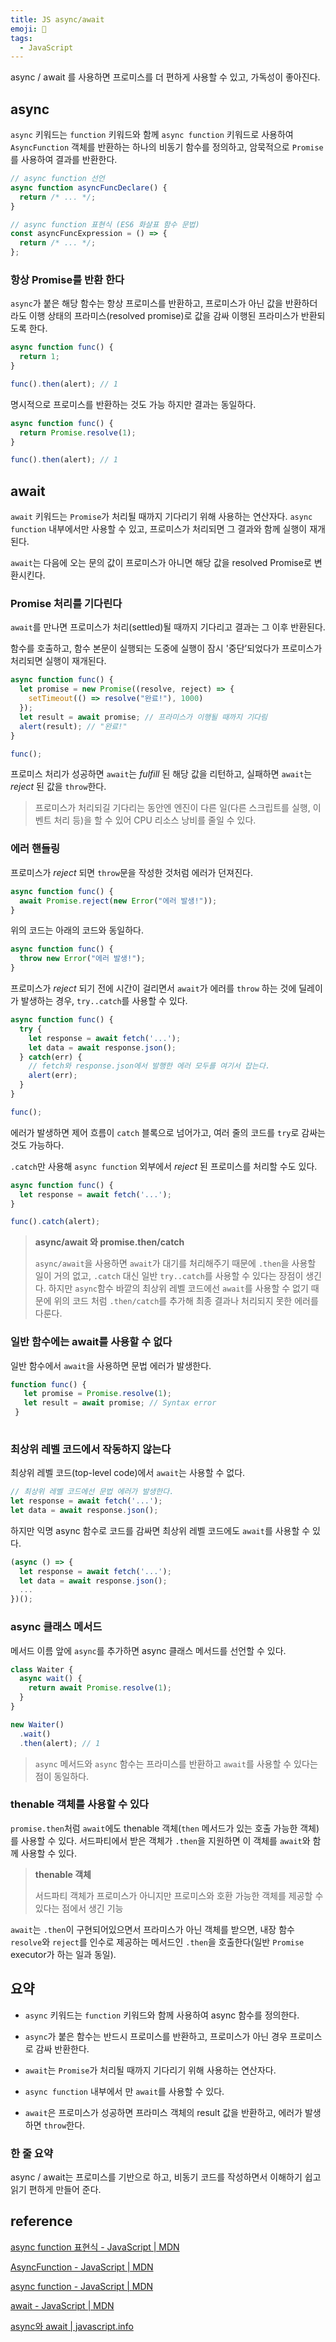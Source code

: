 ```yaml
---
title: JS async/await
emoji: 📙
tags:
  - JavaScript
---
```



async / await 를 사용하면 프로미스를 더 편하게 사용할 수 있고, 가독성이 좋아진다.



## async

`async` 키워드는 `function` 키워드와 함께  `async function` 키워드로 사용하여 `AsyncFunction` 객체를 반환하는 하나의 비동기 함수를 정의하고, 암묵적으로 `Promise`를 사용하여 결과를 반환한다.

```javascript
// async function 선언
async function asyncFuncDeclare() {
  return /* ... */;
}

// async function 표현식 (ES6 화살표 함수 문법)
const asyncFuncExpression = () => {
  return /* ... */;
};

```

### 항상 Promise를 반환 한다

`async`가 붙은 해당 함수는 항상 프로미스를 반환하고, 프로미스가 아닌 값을 반환하더라도 이행 상태의 프라미스(resolved promise)로 값을 감싸 이행된 프라미스가 반환되도록 한다.

```javascript
async function func() {
  return 1;
}

func().then(alert); // 1

```

명시적으로 프로미스를 반환하는 것도 가능 하지만 결과는 동일하다.

```javascript
async function func() {
  return Promise.resolve(1);
}

func().then(alert); // 1

```





## await

`await` 키워드는 `Promise`가 처리될 때까지 기다리기 위해 사용하는 연산자다. `async function` 내부에서만 사용할 수 있고, 프로미스가 처리되면 그 결과와 함께 실행이 재개된다.

`await`는 다음에 오는 문의 값이 프로미스가 아니면 해당 값을 resolved Promise로 변환시킨다.

### Promise 처리를 기다린다

`await`를 만나면 프로미스가 처리(settled)될 때까지 기다리고 결과는 그 이후 반환된다.

함수를 호출하고, 함수 본문이 실행되는 도중에 실행이 잠시 '중단’되었다가 프로미스가 처리되면 실행이 재개된다.

```javascript
async function func() {
  let promise = new Promise((resolve, reject) => {
    setTimeout(() => resolve("완료!"), 1000)
  });
  let result = await promise; // 프라미스가 이행될 때까지 기다림
  alert(result); // "완료!"
}

func();

```

프로미스 처리가 성공하면 `await`는 *fulfill* 된 해당 값을 리턴하고, 실패하면 `await`는 *reject* 된 값을 `throw`한다.

> 프로미스가 처리되길 기다리는 동안엔 엔진이 다른 일(다른 스크립트를 실행, 이벤트 처리 등)을 할 수 있어 CPU 리소스 낭비를 줄일 수 있다. 



### 에러 핸들링

프로미스가 *reject* 되면 `throw`문을 작성한 것처럼 에러가 던져진다.

```javascript
async function func() {
  await Promise.reject(new Error("에러 발생!"));
}
```

위의 코드는 아래의 코드와 동일하다.

```javascript
async function func() {
  throw new Error("에러 발생!");
}
```

프로미스가 *reject* 되기 전에 시간이 걸리면서 `await`가 에러를 `throw` 하는 것에 딜레이가 발생하는 경우,  `try..catch`를 사용할 수 있다.

```javascript
async function func() {
  try {
    let response = await fetch('...');
    let data = await response.json();
  } catch(err) {
    // fetch와 response.json에서 발행한 에러 모두를 여기서 잡는다.
    alert(err);
  }
}

func();

```

에러가 발생하면 제어 흐름이 `catch` 블록으로 넘어가고, 여러 줄의 코드를 `try`로 감싸는 것도 가능하다.

`.catch`만 사용해 `async function` 외부에서  *reject* 된 프로미스를 처리할 수도 있다.

```javascript
async function func() {
  let response = await fetch('...');
}

func().catch(alert);

```

> **async/await 와 promise.then/catch**
>
> `async/await`을 사용하면 `await`가 대기를 처리해주기 때문에 `.then`을 사용할 일이 거의 없고, `.catch` 대신 일반 `try..catch`를 사용할 수 있다는 장점이 생긴다. 하지만 `async`함수 바깥의 최상위 레벨 코드에선 `await`를 사용할 수 없기 때문에 위의 코드 처럼 `.then/catch`를 추가해 최종 결과나 처리되지 못한 에러를 다룬다.



### 일반 함수에는 await를 사용할 수 없다

일반 함수에서 `await`을 사용하면 문법 에러가 발생한다.

```javascript
function func() {
   let promise = Promise.resolve(1);
   let result = await promise; // Syntax error
 }
 
```



### 최상위 레벨 코드에서 작동하지 않는다

최상위 레벨 코드(top-level code)에서 `await`는 사용할 수 없다.

```javascript
// 최상위 레벨 코드에선 문법 에러가 발생한다.
let response = await fetch('...');
let data = await response.json();
```

하지만 익명 async 함수로 코드를 감싸면 최상위 레벨 코드에도 `await`를 사용할 수 있다.

```javascript
(async () => {
  let response = await fetch('...');
  let data = await response.json();
  ...
})();

```



### async 클래스 메서드

메서드 이름 앞에 `async`를 추가하면 async 클래스 메서드를 선언할 수 있다.

```javascript
class Waiter {
  async wait() {
    return await Promise.resolve(1);
  }
}

new Waiter()
  .wait()
  .then(alert); // 1

```

> `async` 메서드와 `async` 함수는 프라미스를 반환하고 `await`를 사용할 수 있다는 점이 동일하다.



### thenable 객체를 사용할 수 있다

`promise.then`처럼 `await`에도 thenable 객체(`then` 메서드가 있는 호출 가능한 객체)를 사용할 수 있다. 서드파티에서 받은 객체가 `.then`을 지원하면 이 객체를 `await`와 함께 사용할 수 있다.

> **thenable 객체**
>
> 서드파티 객체가 프로미스가 아니지만 프로미스와 호환 가능한 객체를 제공할 수 있다는 점에서 생긴 기능

`await`는 `.then`이 구현되어있으면서 프라미스가 아닌 객체를 받으면, 내장 함수 `resolve`와 `reject`를 인수로 제공하는 메서드인 `.then`을 호출한다(일반 `Promise` executor가 하는 일과 동일).



## 요약

- `async` 키워드는 `function` 키워드와 함께 사용하여  async 함수를 정의한다.

- `async`가 붙은 함수는 반드시 프로미스를 반환하고, 프로미스가 아닌 경우 프로미스로 감싸 반환한다.
- `await`는  `Promise`가 처리될 때까지 기다리기 위해 사용하는 연산자다.
- `async function` 내부에서 만 `await`를 사용할 수 있다.
- `await`은 프로미스가 성공하면 프라미스 객체의 result 값을 반환하고, 에러가 발생하면 `throw`한다.

### 한 줄 요약

async / await는 프로미스를 기반으로 하고, 비동기 코드를 작성하면서 이해하기 쉽고 읽기 편하게 만들어 준다.



## reference

[async function 표현식 - JavaScript | MDN](https://developer.mozilla.org/ko/docs/Web/JavaScript/Reference/Operators/async_function)

[AsyncFunction - JavaScript | MDN](https://developer.mozilla.org/ko/docs/Web/JavaScript/Reference/Global_Objects/AsyncFunction)

[async function - JavaScript | MDN](https://developer.mozilla.org/ko/docs/Web/JavaScript/Reference/Statements/async_function)

[await - JavaScript | MDN](https://developer.mozilla.org/ko/docs/Web/JavaScript/Reference/Operators/await)

[async와 await | javascript.info](https://ko.javascript.info/async-await)
